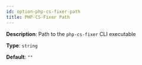 ```yaml
---
id: option-php-cs-fixer-path
title: PHP-CS-Fixer Path
---
```

**Description**: Path to the `php-cs-fixer` CLI executable

**Type**: `string`

**Default**: `""`
